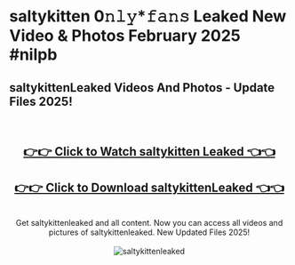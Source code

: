 # saltykitten 0𝚗𝚕𝚢*𝚏𝚊𝚗𝚜 Leaked New Video & Photos February 2025 #nilpb

<h2>saltykittenLeaked Videos And Photos - Update Files 2025!</h2>
<br>
<div align="center">
<h2><a href="https://mediaupload.pro?title=saltykitten&ref=11F" rel="nofollow">👉👉 Click to Watch saltykitten Leaked 👈👈</a></h2>
<h2><a href="https://mediaupload.pro?title=saltykitten&ref=11F" rel="nofollow">👉👉 Click to Download saltykittenLeaked 👈👈</a></h2>
<br>
Get saltykittenleaked and all content. Now you can access all videos and pictures of saltykittenleaked. New Updated Files 2025!
<br>
<br>
<a href="https://mediaupload.pro?title=saltykitten&ref=11F" rel="nofollow" data-target="animated-image.originalLink"><img src="https://i.ibb.co/Gkj2r4b/banner.png" alt="saltykittenleaked" style="max-width: 100%; display: inline-block;" data-target="animated-image.originalImage"></a>
</div>
<br>

